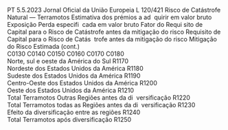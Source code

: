 PT  5.5.2023 Jornal Oficial da União Europeia L 120/421
 Risco de Catástrofe Natural — Terramotos  Estimativa dos 
prémios a ad ­
quirir em valor 
bruto  Exposição  Perda especifi ­
cada em valor 
bruto  Fator do Requi ­
sito de Capital 
para o Risco de 
Catástrofe antes 
da mitigação do 
risco  Requisito de 
Capital para o 
Risco de Catás ­
trofe antes da 
mitigação do 
risco  Mitigação do 
Risco Estimada  (cont.)  
C0130  C0140  C0150  C0160  C0170  C0180  
Norte, sul e oeste da América do Sul  R1170  
Nordeste dos Estados Unidos da América  R1180  
Sudeste dos Estados Unidos da América  R1190  
Centro-Oeste dos Estados Unidos da América  R1200  
Oeste dos Estados Unidos da América  R1210  
Total Terramotos Outras Regiões antes da di ­
versificação  R1220  
Total Terramotos todas as Regiões antes da di ­
versificação  R1230  
Efeito da diversificação entre as regiões  R1240  
Total Terramotos após diversificação  R1250